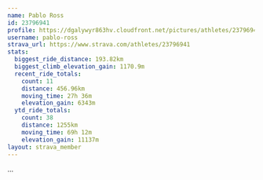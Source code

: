 ```yaml
---
name: Pablo Ross
id: 23796941
profile: https://dgalywyr863hv.cloudfront.net/pictures/athletes/23796941/14615399/1/large.jpg
username: pablo-ross
strava_url: https://www.strava.com/athletes/23796941
stats:
  biggest_ride_distance: 193.82km
  biggest_climb_elevation_gain: 1170.9m
  recent_ride_totals:
    count: 11
    distance: 456.96km
    moving_time: 27h 36m
    elevation_gain: 6343m
  ytd_ride_totals:
    count: 38
    distance: 1255km
    moving_time: 69h 12m
    elevation_gain: 11137m
layout: strava_member
--- 
```

...
